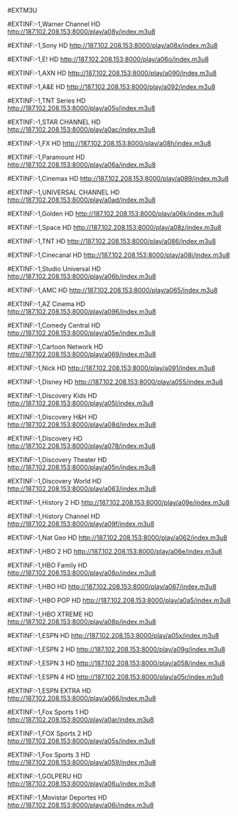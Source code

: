 #EXTM3U

#EXTINF:-1,Warner Channel HD
http://187.102.208.153:8000/play/a08y/index.m3u8

#EXTINF:-1,Sony HD
http://187.102.208.153:8000/play/a08x/index.m3u8

#EXTINF:-1,E! HD
http://187.102.208.153:8000/play/a06o/index.m3u8

#EXTINF:-1,AXN HD
http://187.102.208.153:8000/play/a090/index.m3u8

#EXTINF:-1,A&E HD
http://187.102.208.153:8000/play/a092/index.m3u8

#EXTINF:-1,TNT Series HD
http://187.102.208.153:8000/play/a05v/index.m3u8

#EXTINF:-1,STAR CHANNEL HD
http://187.102.208.153:8000/play/a0ac/index.m3u8

#EXTINF:-1,FX HD
http://187.102.208.153:8000/play/a08h/index.m3u8

#EXTINF:-1,Paramount HD
http://187.102.208.153:8000/play/a06a/index.m3u8

#EXTINF:-1,Cinemax HD
http://187.102.208.153:8000/play/a089/index.m3u8

#EXTINF:-1,UNIVERSAL CHANNEL HD
http://187.102.208.153:8000/play/a0ad/index.m3u8

#EXTINF:-1,Golden HD
http://187.102.208.153:8000/play/a06k/index.m3u8

#EXTINF:-1,Space HD
http://187.102.208.153:8000/play/a08z/index.m3u8

#EXTINF:-1,TNT HD
http://187.102.208.153:8000/play/a086/index.m3u8

#EXTINF:-1,Cinecanal HD
http://187.102.208.153:8000/play/a08i/index.m3u8

#EXTINF:-1,Studio Universal HD
http://187.102.208.153:8000/play/a06b/index.m3u8

#EXTINF:-1,AMC HD
http://187.102.208.153:8000/play/a065/index.m3u8

#EXTINF:-1,AZ Cinema HD
http://187.102.208.153:8000/play/a096/index.m3u8

#EXTINF:-1,Comedy Central HD
http://187.102.208.153:8000/play/a05e/index.m3u8

#EXTINF:-1,Cartoon Network HD
http://187.102.208.153:8000/play/a069/index.m3u8

#EXTINF:-1,Nick HD
http://187.102.208.153:8000/play/a091/index.m3u8

#EXTINF:-1,Disney HD
http://187.102.208.153:8000/play/a055/index.m3u8

#EXTINF:-1,Discovery Kids HD
http://187.102.208.153:8000/play/a05l/index.m3u8

#EXTINF:-1,Discovery H&H HD
http://187.102.208.153:8000/play/a08d/index.m3u8

#EXTINF:-1,Discovery HD
http://187.102.208.153:8000/play/a078/index.m3u8

#EXTINF:-1,Discovery Theater HD
http://187.102.208.153:8000/play/a05n/index.m3u8

#EXTINF:-1,Discovery World HD
http://187.102.208.153:8000/play/a063/index.m3u8

#EXTINF:-1,History 2 HD
http://187.102.208.153:8000/play/a09e/index.m3u8

#EXTINF:-1,History Channel HD
http://187.102.208.153:8000/play/a09f/index.m3u8

#EXTINF:-1,Nat Geo HD
http://187.102.208.153:8000/play/a062/index.m3u8

#EXTINF:-1,HBO 2 HD
http://187.102.208.153:8000/play/a06e/index.m3u8

#EXTINF:-1,HBO Family HD
http://187.102.208.153:8000/play/a08o/index.m3u8

#EXTINF:-1,HBO HD
http://187.102.208.153:8000/play/a067/index.m3u8

#EXTINF:-1,HBO POP HD
http://187.102.208.153:8000/play/a0a5/index.m3u8

#EXTINF:-1,HBO XTREME HD
http://187.102.208.153:8000/play/a08p/index.m3u8

#EXTINF:-1,ESPN HD
http://187.102.208.153:8000/play/a05x/index.m3u8

#EXTINF:-1,ESPN 2 HD
http://187.102.208.153:8000/play/a09g/index.m3u8

#EXTINF:-1,ESPN 3 HD
http://187.102.208.153:8000/play/a058/index.m3u8

#EXTINF:-1,ESPN 4 HD
http://187.102.208.153:8000/play/a05r/index.m3u8

#EXTINF:-1,ESPN EXTRA HD
http://187.102.208.153:8000/play/a066/index.m3u8

#EXTINF:-1,Fox Sports 1 HD
http://187.102.208.153:8000/play/a0ar/index.m3u8

#EXTINF:-1,FOX Sports 2 HD
http://187.102.208.153:8000/play/a05s/index.m3u8

#EXTINF:-1,Fox Sports 3 HD
http://187.102.208.153:8000/play/a059/index.m3u8

#EXTINF:-1,GOLPERU HD
http://187.102.208.153:8000/play/a06u/index.m3u8

#EXTINF:-1,Movistar Deportes HD
http://187.102.208.153:8000/play/a06i/index.m3u8

